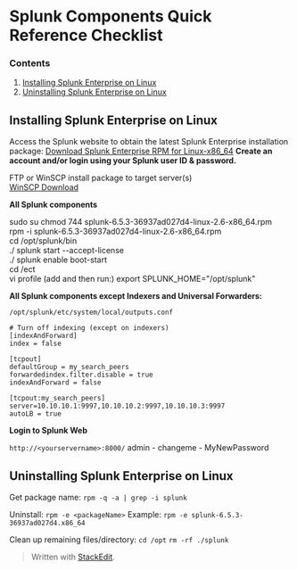 # Splunk Components Quick Reference Checklist

### Contents <a name="toc"></a>

1. [Installing Splunk Enterprise on Linux](#install_splunk)
2. [Uninstalling Splunk Enterprise on Linux](#uninstall_splunk)



## Installing Splunk Enterprise on Linux <a name="install_splunk"></a>

Access the Splunk website to obtain the latest Splunk Enterprise installation package:
<a href="https://www.splunk.com/en_us/download/sem.html?ac=ga_usa_brand_enterprise_exact_Mar17&_kk=splunk%2520enterprise&gclid=CIvWzN6Hk9MCFQsRgQodK_QARg" target="_blank">Download Splunk Enterprise RPM for Linux-x86_64</a>
__Create an account and/or login using your Splunk user ID & password.__

FTP or WinSCP install package to target server(s)  
<a href="https://winscp.net/eng/download.php" target="_blank">WinSCP Download</a>

__All Splunk components__

sudo su
chmod 744 splunk-6.5.3-36937ad027d4-linux-2.6-x86_64.rpm  
rpm -i splunk-6.5.3-36937ad027d4-linux-2.6-x86_64.rpm  
cd /opt/splunk/bin  
./ splunk start --accept-license  
./ splunk enable boot-start  
cd /ect  
vi profile  (add and then run:)
export SPLUNK_HOME="/opt/splunk"

__All Splunk components except Indexers and Universal Forwarders:__

```/opt/splunk/etc/system/local/outputs.conf```
```
# Turn off indexing (except on indexers)
[indexAndForward]
index = false
 
[tcpout]
defaultGroup = my_search_peers 
forwardedindex.filter.disable = true  
indexAndForward = false 
 
[tcpout:my_search_peers]
server=10.10.10.1:9997,10.10.10.2:9997,10.10.10.3:9997
autoLB = true
```

__Login to Splunk Web__

```http://<yourservername>:8000/```
admin - changeme - MyNewPassword  


## Uninstalling Splunk Enterprise on Linux <a name="uninstall_splunk"></a>

Get package name:
```rpm -q -a | grep -i splunk```

Uninstall:
```rpm -e <packageName>```
Example:
```rpm -e splunk-6.5.3-36937ad027d4.x86_64```

Clean up remaining files/directory:
```cd /opt```
```rm -rf ./splunk```





> Written with [StackEdit](https://stackedit.io/).